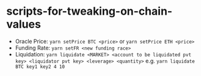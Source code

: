 # scripts-for-tweaking-on-chain-values

- Oracle Price: `yarn setPrice BTC <price>` or `yarn setPrice ETH <price>`
- Funding Rate: `yarn setFR <new funding race>`
- Liquidation: `yarn liquidate <MARKET> <account to be liquidated pvt key> <liquidator pvt key> <leverage> <quantity>` e.g. `yarn liquidate BTC key1 key2 4 10`